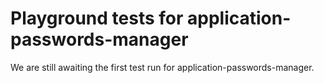 # Playground tests for application-passwords-manager
We are still awaiting the first test run for application-passwords-manager.
